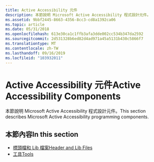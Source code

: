```yaml
---
title: Active Accessibility 元件
description: 本節說明 Microsoft Active Accessibility 程式設計元件。
ms.assetid: 9bbf2445-8663-4356-8cc3-cd8a1392ca06
ms.topic: article
ms.date: 05/31/2018
ms.openlocfilehash: 613e30ca1c1ffb3afa3dde002cc534b347da2592
ms.sourcegitcommit: 2d531328b6ed82d4ad971a45a5131b430c5866f7
ms.translationtype: MT
ms.contentlocale: zh-TW
ms.lasthandoff: 09/16/2019
ms.locfileid: "103932011"
---
```

# <a name="active-accessibility-components"></a><span data-ttu-id="d54b1-103">Active Accessibility 元件</span><span class="sxs-lookup"><span data-stu-id="d54b1-103">Active Accessibility Components</span></span>

<span data-ttu-id="d54b1-104">本節說明 Microsoft Active Accessibility 程式設計元件。</span><span class="sxs-lookup"><span data-stu-id="d54b1-104">This section describes Microsoft Active Accessibility programming components.</span></span>

## <a name="in-this-section"></a><span data-ttu-id="d54b1-105">本節內容</span><span class="sxs-lookup"><span data-stu-id="d54b1-105">In this section</span></span>

-   [<span data-ttu-id="d54b1-106">標頭檔和 Lib 檔案</span><span class="sxs-lookup"><span data-stu-id="d54b1-106">Header and Lib Files</span></span>](header-and-lib-files.md)
-   [<span data-ttu-id="d54b1-107">工具</span><span class="sxs-lookup"><span data-stu-id="d54b1-107">Tools</span></span>](tools.md)

 

 




